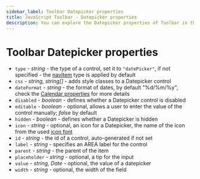 ```yaml
---
sidebar_label: Toolbar Datepicker properties
title: JavaScript Toolbar - Datepicker properties
description: You can explore the Datepicker properties of Toolbar in the documentation of the DHTMLX JavaScript UI library. Browse developer guides and API reference, try out code examples and live demos, and download a free 30-day evaluation version of DHTMLX Suite 7.
---
```


# Toolbar Datepicker properties

- `type` - *string* - the type of a control, set it to `"datePicker"`, if not specified - the [navItem](../../../toolbar/navitem/) type is applied by default
- `css` - *string, string[]* - adds style classes to a Datepicker control
- `dateFormat` - *string* - the format of dates, by default "%d/%m/%y", check the [Calendar properties](calendar/api/calendar_dateformat_config.md) for more details
- `disabled` - *boolean* - defines whether a Datepicker control is disabled
- `editable` - *boolean* - optional, allows a user to enter the value of the control manually; *false* by default
- `hidden` - *boolean* - defines whether a Datepicker is hidden
- `icon` - *string* - optional, an icon for a Datepicker, the name of the icon from the used [icon font](helpers/icon.md)
- `id` - *string* - the id of a control, auto-generated if not set
- `label` - *string* - specifies an AREA label for the control
- `parent` - *string* - the parent of the item
- `placeholder` - *string* - optional, a tip for the input
- `value` - *string, Date* - optional, the value of a datepicker
- `width` - *string* - optional, the width of the field
